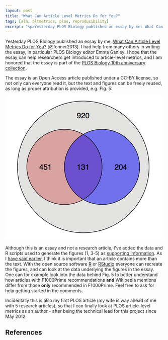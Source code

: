 ```yaml
---
layout: post
title: "What Can Article Level Metrics Do for You?"
tags: [alm, altmetrics, plos, reproducibility]
excerpt: "<p>Yesterday PLOS Biology published an essay by me: What Can Article Level Metrics Do for You? (Fenner, 2013). I had help from many others in writing the essay, in particular PLOS Biology editor Emma Ganley. I hope that the essay can help researchers get introduced to article-level metrics, and I am honored that the essay is part of the PLOS Biology 10th anniversary collection.</p>"
---
```


Yesterday PLOS Biology published an essay by me: [What Can Article Level Metrics Do for You?](http://dx.doi.org/10.1371/journal.pbio.1001687) [@fenner2013]. I had help from many others in writing the essay, in particular PLOS Biology editor Emma Ganley. I hope that the essay can help researchers get introduced to article-level metrics, and I am honored that the essay is part of the [PLOS Biology 10th anniversary collection](http://dx.doi.org/10.1371/journal.pbio.1001688).

The essay is an Open Access article published under a CC-BY license, so not only can everyone read it, but the text and figures can be freely reused, as long as proper attribution is provided, e.g. Fig. 5:

![**PLOS Biology articles: sites of recommendation and discussion**. Number of PLOS Biology research articles published until May 20, 2013 that have been recommended by F1000Prime (red) and/or mentioned in Wikipedia (blue). Taken from [doi:10.1371/journal.pbio.1001687.g005](http://dx.doi.org/10.1371/journal.pbio.1001687.g005)](/images/venndiagram_plos_biology.png)

Although this is an essay and not a research article, I've added the data and R scripts used to generate the figures (1, 3-5) as [supporting information](http://dx.doi.org/10.1371/journal.pbio.1001687.s001). As I [have said earlier](/2013/10/20/the-complete-article/), I think it is important that an article contains more than the text. With the open source software [R](http://www.r-project.org/) or [RStudio](http://www.rstudio.com/) everyone can recreate the figures, and can look at the data underlying the figures in the essay. One can for example look into the data behind Fig. 5 to better understand how articles with F1000Prime recommendations **and** Wikipedia mentions differ from those **only** recommended in F1000Prime. Feel free to ask for help getting started in the comments.

Incidentally this is also my first PLOS article (my wife is way ahead of me with 5 research articles), so that I can finally look at PLOS article-level metrics as an author - after being the technical lead for this project since May 2012.

## References
